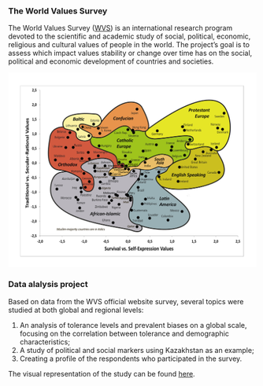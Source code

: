 ### The World Values Survey

The World Values Survey ([WVS](https://www.worldvaluessurvey.org/WVSContents.jsp)) is an international research program devoted to the scientific and academic study of social, political, economic, religious and cultural values of people in the world. The project’s goal is to assess which impact values stability or change over time has on the social, political and economic development of countries and societies.

![WVS 7 wave results](img/wvs.png)

### Data alalysis project

Based on data from the WVS official website survey, several topics were studied at both global and regional levels:

1. An analysis of tolerance levels and prevalent biases on a global scale, focusing on the correlation between tolerance and demographic characteristics;
2. A study of political and social markers using Kazakhstan as an example;
3. Creating a profile of the respondents who participated in the survey.

The visual representation of the study can be found [here](https://nickpvl.my.canva.site/wvs).
